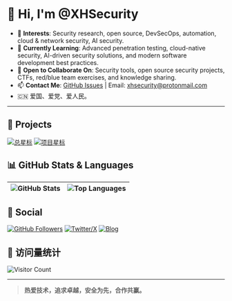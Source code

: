 # 👋 Hi, I'm @XHSecurity

- 👀 **Interests**: Security research, open source, DevSecOps, automation, cloud & network security, AI security.
- 🌱 **Currently Learning**: Advanced penetration testing, cloud-native security, AI-driven security solutions, and modern software development best practices.
- 🤝 **Open to Collaborate On**: Security tools, open source security projects, CTFs, red/blue team exercises, and knowledge sharing.
- 📫 **Contact Me**: [GitHub Issues](https://github.com/XHSecurity/XHSecurity/issues) | Email: xhsecurity@protonmail.com
- 🇨🇳 爱国、爱党、爱人民。

---

<!---
XHSecurity/XHSecurity is a ✨ special ✨ repository because its `README.md` (this file) appears on your GitHub profile.
You can click the Preview link to take a look at your changes.
--->

## 🚀 Projects

[![总星标](https://img.shields.io/github/stars/XHSecurity?affiliations=OWNER%2CCOLLABORATOR%2CORGANIZATION_MEMBER&label=%E2%AD%90%EF%B8%8F+%E6%80%BB%E6%98%9F%E6%A0%87&style=flat-square)](https://github.com/XHSecurity/)
[![项目星标](https://img.shields.io/github/stars/XHSecurity/JDK_Switch_Version?style=flat-square&label=%E2%AD%90%EF%B8%8F+%E9%A1%B9%E7%9B%AE%E6%98%9F%E6%A0%87)](https://github.com/XHSecurity/JDK_Switch_Version)

## 📊 GitHub Stats & Languages

| ![GitHub Stats](https://github-readme-stats.vercel.app/api?username=XHSecurity&show_icons=true&include_all_commits=true&theme=swift&hide_border=true) | ![Top Languages](https://github-readme-stats.vercel.app/api/top-langs/?username=XHSecurity&layout=compact&theme=swift&hide_border=true) |
| ------------- | ------------- |

## 👥 Social

[![GitHub Followers](https://img.shields.io/github/followers/XHSecurity?style=social)](https://github.com/XHSecurity)
[![Twitter/X](https://img.shields.io/badge/XHSecurity-%40XHSecurity-1DA1F2?style=social&logo=twitter)](https://twitter.com/XHSecurity)
[![Blog](https://img.shields.io/badge/Blog-xhsec.com-brightgreen)](https://xhsec.com) <!-- 如有博客可填写 -->

## 🧩 访问量统计

![Visitor Count](https://badgen.net/visitor-badge/github/XHSecurity/XHSecurity)

---

> **热爱技术，追求卓越，安全为先，合作共赢。**
